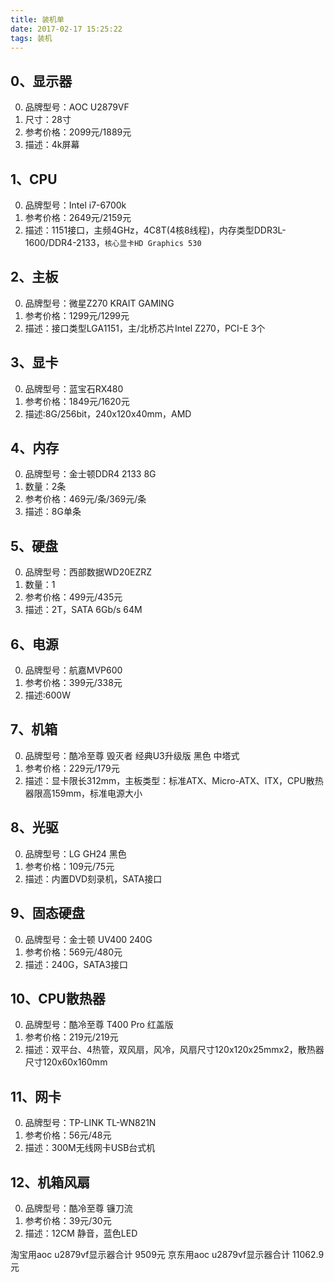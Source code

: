 ```yaml
---
title: 装机单
date: 2017-02-17 15:25:22
tags: 装机
---
```


## 0、显示器

0. 品牌型号：AOC U2879VF
2. 尺寸：28寸
5. 参考价格：2099元/1889元
6. 描述：4k屏幕

## 1、CPU

0. 品牌型号：Intel i7-6700k
5. 参考价格：2649元/2159元
6. 描述：1151接口，主频4GHz，4C8T(4核8线程)，内存类型DDR3L-1600/DDR4-2133，`核心显卡HD Graphics 530`

## 2、主板

0. 品牌型号：微星Z270 KRAIT GAMING
5. 参考价格：1299元/1299元
6. 描述：接口类型LGA1151，主/北桥芯片Intel Z270，PCI-E 3个

## 3、显卡

0. 品牌型号：蓝宝石RX480
5. 参考价格：1849元/1620元
6. 描述:8G/256bit，240x120x40mm，AMD

## 4、内存

0. 品牌型号：金士顿DDR4 2133 8G
4. 数量：2条
5. 参考价格：469元/条/369元/条
6. 描述：8G单条

## 5、硬盘

0. 品牌型号：西部数据WD20EZRZ
4. 数量：1
5. 参考价格：499元/435元
6. 描述：2T，SATA 6Gb/s 64M

## 6、电源

0. 品牌型号：航嘉MVP600
5. 参考价格：399元/338元
6. 描述:600W

## 7、机箱

0. 品牌型号：酷冷至尊 毁灭者 经典U3升级版 黑色 中塔式
5. 参考价格：229元/179元
6. 描述：显卡限长312mm，主板类型：标准ATX、Micro-ATX、ITX，CPU散热器限高159mm，标准电源大小

## 8、光驱
0. 品牌型号：LG GH24 黑色
5. 参考价格：109元/75元
6. 描述：内置DVD刻录机，SATA接口

## 9、固态硬盘

0. 品牌型号：金士顿 UV400 240G
5. 参考价格：569元/480元
6. 描述：240G，SATA3接口

## 10、CPU散热器
0. 品牌型号：酷冷至尊 T400 Pro 红盖版
5. 参考价格：219元/219元
6. 描述：双平台、4热管，双风扇，风冷，风扇尺寸120x120x25mmx2，散热器尺寸120x60x160mm

## 11、网卡
0. 品牌型号：TP-LINK TL-WN821N
5. 参考价格：56元/48元
6. 描述：300M无线网卡USB台式机

## 12、机箱风扇
0. 品牌型号：酷冷至尊 镰刀流
5. 参考价格：39元/30元
6. 描述：12CM 静音，蓝色LED




淘宝用aoc u2879vf显示器合计 9509元
京东用aoc u2879vf显示器合计 11062.9元